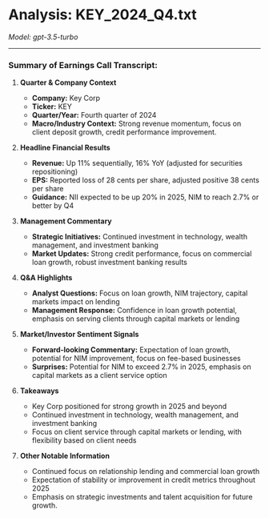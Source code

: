 # Analysis: KEY_2024_Q4.txt

*Model: gpt-3.5-turbo*

---

### Summary of Earnings Call Transcript:

1. **Quarter & Company Context**
   - **Company:** Key Corp
   - **Ticker:** KEY
   - **Quarter/Year:** Fourth quarter of 2024
   - **Macro/Industry Context:** Strong revenue momentum, focus on client deposit growth, credit performance improvement.

2. **Headline Financial Results**
   - **Revenue:** Up 11% sequentially, 16% YoY (adjusted for securities repositioning)
   - **EPS:** Reported loss of 28 cents per share, adjusted positive 38 cents per share
   - **Guidance:** NII expected to be up 20% in 2025, NIM to reach 2.7% or better by Q4

3. **Management Commentary**
   - **Strategic Initiatives:** Continued investment in technology, wealth management, and investment banking
   - **Market Updates:** Strong credit performance, focus on commercial loan growth, robust investment banking results

4. **Q&A Highlights**
   - **Analyst Questions:** Focus on loan growth, NIM trajectory, capital markets impact on lending
   - **Management Response:** Confidence in loan growth potential, emphasis on serving clients through capital markets or lending

5. **Market/Investor Sentiment Signals**
   - **Forward-looking Commentary:** Expectation of loan growth, potential for NIM improvement, focus on fee-based businesses
   - **Surprises:** Potential for NIM to exceed 2.7% in 2025, emphasis on capital markets as a client service option

6. **Takeaways**
   - Key Corp positioned for strong growth in 2025 and beyond
   - Continued investment in technology, wealth management, and investment banking
   - Focus on client service through capital markets or lending, with flexibility based on client needs

7. **Other Notable Information**
   - Continued focus on relationship lending and commercial loan growth
   - Expectation of stability or improvement in credit metrics throughout 2025
   - Emphasis on strategic investments and talent acquisition for future growth.
